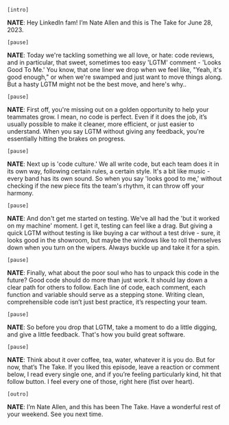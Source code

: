 `[intro]`

**NATE**: Hey LinkedIn fam! I’m Nate Allen and this is The Take for June 28, 2023.

`[pause]`

**NATE**: Today we're tackling something we all love, or hate: code reviews, and in particular, that sweet, sometimes too easy 'LGTM' comment - 'Looks Good To Me.' You know, that one liner we drop when we feel like, "Yeah, it's good enough," or when we're swamped and just want to move things along. But a hasty LGTM might not be the best move, and here's why..

`[pause]`

**NATE**: First off, you're missing out on a golden opportunity to help your teammates grow. I mean, no code is perfect. Even if it does the job, it’s usually possible to make it cleaner, more efficient, or just easier to understand. When you say LGTM without giving any feedback, you're essentially hitting the brakes on progress.

`[pause]`

**NATE**: Next up is 'code culture.' We all write code, but each team does it in its own way, following certain rules, a certain style. It's a bit like music - every band has its own sound. So when you say 'looks good to me,' without checking if the new piece fits the team's rhythm, it can throw off your harmony.

`[pause]`

**NATE**: And don't get me started on testing. We've all had the 'but it worked on my machine' moment. I get it, testing can feel like a drag. But giving a quick LGTM without testing is like buying a car without a test drive - sure, it looks good in the showroom, but maybe the windows like to roll themselves down when you turn on the wipers. Always buckle up and take it for a spin.

`[pause]`

**NATE**: Finally, what about the poor soul who has to unpack this code in the future? Good code should do more than just work. It should lay down a clear path for others to follow. Each line of code, each comment, each function and variable should serve as a stepping stone. Writing clean, comprehensible code isn’t just best practice, it’s respecting your team.

`[pause]`

**NATE**: So before you drop that LGTM, take a moment to do a little digging, and give a little feedback. That's how you build great software.

`[pause]`

**NATE**: Think about it over coffee, tea, water, whatever it is you do. But for now, that’s The Take. If you liked this episode, leave a reaction or comment below, I read every single one, and if you’re feeling particularly kind, hit that follow button. I feel every one of those, right here (fist over heart).

`[outro]`

**NATE**: I’m Nate Allen, and this has been The Take. Have a wonderful rest of your weekend. See you next time.
